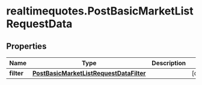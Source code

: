 # realtimequotes.PostBasicMarketListRequestData

## Properties

Name | Type | Description | Notes
------------ | ------------- | ------------- | -------------
**filter** | [**PostBasicMarketListRequestDataFilter**](PostBasicMarketListRequestDataFilter.md) |  | [optional] 


